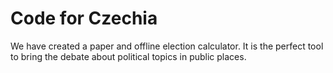 # Code for Czechia

<!--date:2018-05-25--2018-05-27-->

We have created a paper and offline election calculator. It is the perfect tool to bring the debate about political topics in public places.